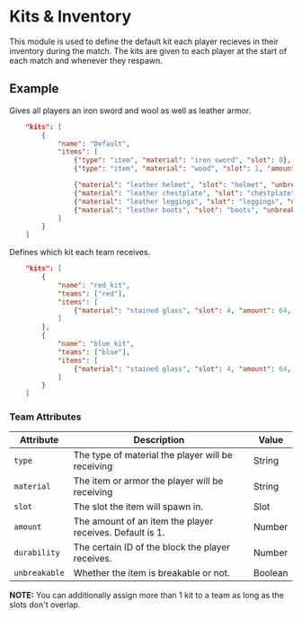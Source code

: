 # Kits & Inventory

This module is used to define the default kit each player recieves in their inventory during the match. The kits are given to each player at the start of each match and whenever they respawn.

## Example

Gives all players an iron sword and wool as well as leather armor.

```json
    "kits": [
		{
			"name": "Default",
			"items": [
				{"type": "item", "material": "iron sword", "slot": 0},
				{"type": "item", "material": "wood", "slot": 1, "amount": 64},

				{"material": "leather helmet", "slot": "helmet", "unbreakable": true},
				{"material": "leather chestplate", "slot": "chestplate", "unbreakable": true},
				{"material": "leather leggings", "slot": "leggings", "unbreakable": true},
				{"material": "leather boots", "slot": "boots", "unbreakable": true}
			]
		}
	]
```
Defines which kit each team receives.

```json
    "kits": [
        {
            "name": "red_kit",
            "teams": ["red"],
            "items": [
                {"material": "stained glass", "slot": 4, "amount": 64, "durability": 14}
            ]
        },
        {
            "name": "blue_kit",
            "teams": ["blue"],
            "items": [
                {"material": "stained glass", "slot": 4, "amount": 64, "durability": 11}
            ]
        }
    ]
```

### Team Attributes

| Attribute     | Description                                                   | Value   |
|---------------|---------------------------------------------------------------|---------|
| `type`        | The type of material the player will be receiving             | String  |
| `material`    | The item or armor the player will be receiving                | String  |
| `slot`        | The slot the item will spawn in.                              | Slot    |
| `amount`      | The amount of an item the player receives. Default is 1.      | Number  |
| `durability`  | The certain ID of the block the player receives.              | Number  |
| `unbreakable` | Whether the item is breakable or not.                         | Boolean |

**NOTE:** You can additionally assign more than 1 kit to a team as long as the slots don't overlap.
